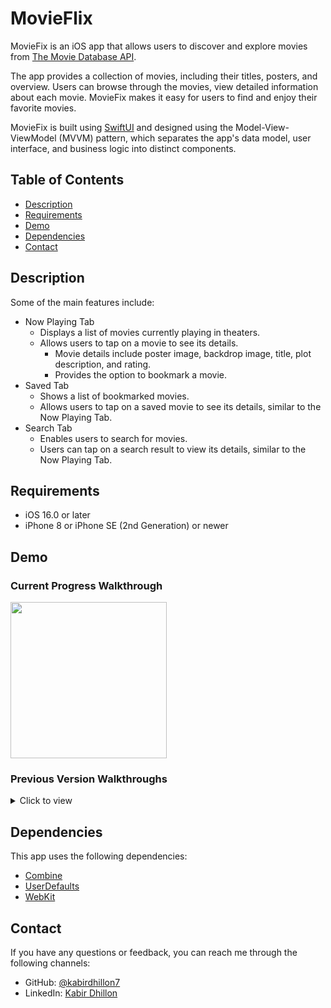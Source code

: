 # MovieFlix
MovieFix is an iOS app that allows users to discover and explore movies from [The Movie Database API](http://docs.themoviedb.apiary.io/#). 

The app provides a collection of movies, including their titles, posters, and overview. Users can browse through the movies, view detailed information about each movie. MovieFix makes it easy for users to find and enjoy their favorite movies.

MovieFix is built using [SwiftUI](https://developer.apple.com/xcode/swiftui/) and designed using the Model-View-ViewModel (MVVM) pattern, which separates the app's data model, user interface, and business logic into distinct components.

## Table of Contents

- [Description](#description)
- [Requirements](#requirements)
- [Demo](#demo)
- [Dependencies](#dependencies)
- [Contact](#contact)

## Description

Some of the main features include:

- Now Playing Tab
  - Displays a list of movies currently playing in theaters.
  - Allows users to tap on a movie to see its details.
    - Movie details include poster image, backdrop image, title, plot description, and rating.
    - Provides the option to bookmark a movie.
- Saved Tab
  - Shows a list of bookmarked movies.
  - Allows users to tap on a saved movie to see its details, similar to the Now Playing Tab.
- Search Tab
  - Enables users to search for movies.
  - Users can tap on a search result to view its details, similar to the Now Playing Tab.

## Requirements

- iOS 16.0 or later
- iPhone 8 or iPhone SE (2nd Generation) or newer

## Demo
### Current Progress Walkthrough

<img src="https://github.com/kabirdhillon7/MovieFlix/assets/74223402/fd981292-6d8c-469d-8061-1e4548056c46" width=250><br>

### Previous Version Walkthroughs
<details>
  <summary>Click to view</summary>

  #### Progress 3 Walkthrough
  <details>
    <summary>Click to view</summary>
    
    <img src="https://github.com/kabirdhillon7/MovieFlix/assets/74223402/e365449a-90cb-45bd-9d1e-5ed2621be7c2" width=250><br>
  </details>

  #### Progress 2 Walkthrough
  <details>
    <summary>Click to view</summary>
    
    <img src="https://github.com/kabirdhillon7/MovieFlix/assets/74223402/e5088951-de43-496c-96b2-475cbbc42e36" width=250><br>
  </details>

  #### Progress 1 Walkthrough
  <details>
    <summary>Click to view</summary>
    
    <img src="https://github.com/kabirdhillon7/MovieFlix/assets/74223402/ff6a3818-32df-49c2-86bd-2494534f3c57" width=250><br>
  </details>
</details>

## Dependencies
This app uses the following dependencies:

- [Combine](https://developer.apple.com/documentation/combine)
- [UserDefaults](https://developer.apple.com/documentation/foundation/userdefaults)
- [WebKit](https://developer.apple.com/documentation/webkit)

## Contact

If you have any questions or feedback, you can reach me through the following channels:

- GitHub: [@kabirdhillon7](https://github.com/kabirdhillon7)
- LinkedIn: [Kabir Dhillon](https://www.linkedin.com/in/kabirdhillon/)
